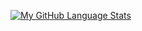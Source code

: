 <!--
**wjrm500/wjrm500** is a ✨ _special_ ✨ repository because its `README.md` (this file) appears on your GitHub profile.
-->

[![My GitHub Language Stats](https://github-readme-stats.vercel.app/api/top-langs/?username=wjrm500&langs_count=3&theme=tokyonight)]()
